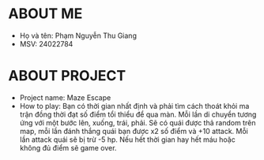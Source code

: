 # ABOUT ME
- Họ và tên: Phạm Nguyễn Thu Giang
- MSV: 24022784

# ABOUT PROJECT
- Project name: Maze Escape
- How to play: Bạn có thời gian nhất định và phải tìm cách thoát khỏi ma trận đồng thời đạt số điểm tổi thiểu để qua màn. Mỗi lần di chuyển tương ứng với một bước lên, xuống, trái, phải. Sẽ có quái được thả random trên map, mỗi lần đánh thắng quái bạn được x2 số điểm và +10 attack. Mỗi lần attack quái sẽ bị trừ -5 hp. Nếu hết thời gian hay hết máu hoặc không đủ điểm sẽ game over.
